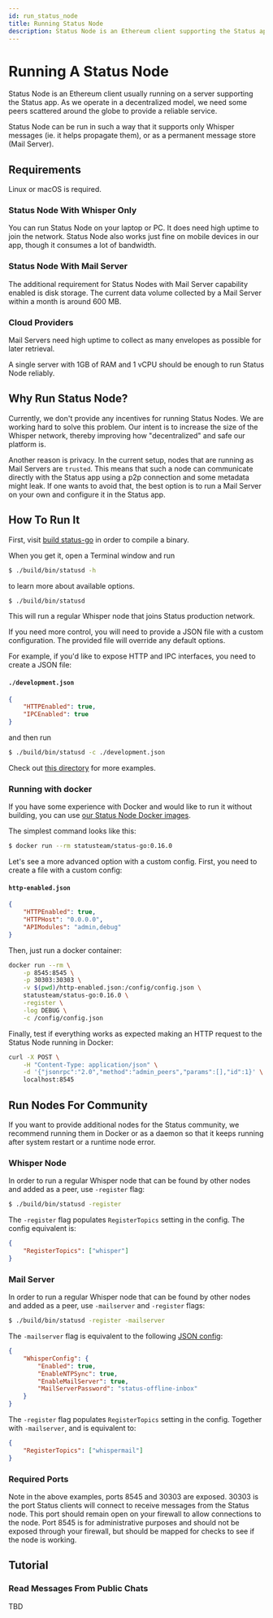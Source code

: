 ```yaml
---
id: run_status_node
title: Running Status Node
description: Status Node is an Ethereum client supporting the Status app.
---
```


# Running A Status Node

Status Node is an Ethereum client usually running on a server supporting the Status app. As we operate in a decentralized model, we need some peers scattered around the globe to provide a reliable service.

Status Node can be run in such a way that it supports only Whisper messages (ie. it helps propagate them), or as a permanent message store (Mail Server).

## Requirements

Linux or macOS is required.

### Status Node With Whisper Only

You can run Status Node on your laptop or PC. It does need high uptime to join the network. Status Node also works just fine on mobile devices in our app, though it consumes a lot of bandwidth.

### Status Node With Mail Server

The additional requirement for Status Nodes with Mail Server capability enabled is disk storage. The current data volume collected by a Mail Server within a month is around 600 MB.

### Cloud Providers

Mail Servers need high uptime to collect as many envelopes as possible for later retrieval.

A single server with 1GB of RAM and 1 vCPU should be enough to run Status Node reliably.

## Why Run Status Node?

Currently, we don't provide any incentives for running Status Nodes. We are working hard to solve this problem. Our intent is to increase the size of the Whisper network, thereby improving how "decentralized" and safe our platform is.

Another reason is privacy. In the current setup, nodes that are running as Mail Servers are `trusted`. This means that such a node can communicate directly with the Status app using a p2p connection and some metadata might leak. If one wants to avoid that, the best option is to run a Mail Server on your own and configure it in the Status app.

## How To Run It

First, visit [build status-go](/build_status/status_go.html) in order to compile a binary.

When you get it, open a Terminal window and run
```bash
$ ./build/bin/statusd -h
```
to learn more about available options.

```bash
$ ./build/bin/statusd
```
This will run a regular Whisper node that joins Status production network.

If you need more control, you will need to provide a JSON file with a custom configuration. The provided file will override any default options.

For example, if you'd like to expose HTTP and IPC interfaces, you need to create a JSON file:

#### `./development.json`
```json
{
    "HTTPEnabled": true,
    "IPCEnabled": true
}
```

and then run

```bash
$ ./build/bin/statusd -c ./development.json
```

Check out [this directory](https://github.com/status-im/status-go/tree/develop/config/cli) for more examples.

### Running with docker

If you have some experience with Docker and would like to run it without building, you can use [our Status Node Docker images](https://hub.docker.com/r/statusteam/status-go/).

The simplest command looks like this:

```bash
$ docker run --rm statusteam/status-go:0.16.0
```

Let's see a more advanced option with a custom config. First, you need to create a file with a custom config:

#### `http-enabled.json`
```json
{
    "HTTPEnabled": true,
    "HTTPHost": "0.0.0.0",
    "APIModules": "admin,debug"
}
```

Then, just run a docker container:

```bash
docker run --rm \
    -p 8545:8545 \
    -p 30303:30303 \
    -v $(pwd)/http-enabled.json:/config/config.json \
    statusteam/status-go:0.16.0 \
    -register \
    -log DEBUG \
    -c /config/config.json
```

Finally, test if everything works as expected making an HTTP request to the Status Node running in Docker:

```bash
curl -X POST \
    -H "Content-Type: application/json" \
    -d '{"jsonrpc":"2.0","method":"admin_peers","params":[],"id":1}' \
    localhost:8545
```

## Run Nodes For Community

If you want to provide additional nodes for the Status community, we recommend running them in Docker or as a daemon so that it keeps running after system restart or a runtime node error.

### Whisper Node

In order to run a regular Whisper node that can be found by other nodes and added as a peer, use `-register` flag:

```bash
$ ./build/bin/statusd -register
```

The `-register` flag populates `RegisterTopics` setting in the config. The config equivalent is:
```json
{
    "RegisterTopics": ["whisper"]
}
```

### Mail Server

In order to run a regular Whisper node that can be found by other nodes and added as a peer, use `-mailserver` and `-register` flags:

```bash
$ ./build/bin/statusd -register -mailserver
```

The `-mailserver` flag is equivalent to the following [JSON config](https://github.com/status-im/status-go/blob/develop/config/cli/mailserver-enabled.json):
```json
{
    "WhisperConfig": {
        "Enabled": true,
        "EnableNTPSync": true,
        "EnableMailServer": true,
        "MailServerPassword": "status-offline-inbox"
    }
}
```

The `-register` flag populates `RegisterTopics` setting in the config. Together with `-mailserver`, and is equivalent to:
```json
{
    "RegisterTopics": ["whispermail"]
}
```

### Required Ports

Note in the above examples, ports 8545 and 30303 are exposed. 30303 is the port Status clients will connect to receive messages from the Status node. This port should remain open on your firewall to allow connections to the node. Port 8545 is for administrative purposes and should not be exposed through your firewall, but should be mapped for checks to see if the node is working.

## Tutorial

### Read Messages From Public Chats

TBD
